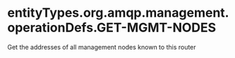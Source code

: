 # entityTypes.org.amqp.management.operationDefs.GET-MGMT-NODES

Get the addresses of all management nodes known to this router

